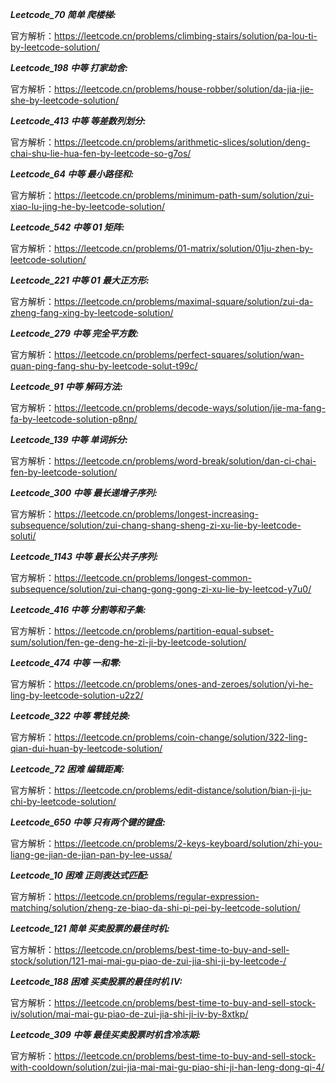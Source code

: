 **_Leetcode_70 简单 爬楼梯:_**

官方解析：https://leetcode.cn/problems/climbing-stairs/solution/pa-lou-ti-by-leetcode-solution/

**_Leetcode_198 中等 打家劫舍:_**

官方解析：https://leetcode.cn/problems/house-robber/solution/da-jia-jie-she-by-leetcode-solution/

**_Leetcode_413 中等 等差数列划分:_**

官方解析：https://leetcode.cn/problems/arithmetic-slices/solution/deng-chai-shu-lie-hua-fen-by-leetcode-so-g7os/

**_Leetcode_64 中等 最小路径和:_**

官方解析：https://leetcode.cn/problems/minimum-path-sum/solution/zui-xiao-lu-jing-he-by-leetcode-solution/

**_Leetcode_542 中等 01 矩阵:_**

官方解析：https://leetcode.cn/problems/01-matrix/solution/01ju-zhen-by-leetcode-solution/

**_Leetcode_221 中等 01 最大正方形:_**

官方解析：https://leetcode.cn/problems/maximal-square/solution/zui-da-zheng-fang-xing-by-leetcode-solution/

**_Leetcode_279 中等 完全平方数:_**

官方解析：https://leetcode.cn/problems/perfect-squares/solution/wan-quan-ping-fang-shu-by-leetcode-solut-t99c/

**_Leetcode_91 中等 解码方法:_**

官方解析：https://leetcode.cn/problems/decode-ways/solution/jie-ma-fang-fa-by-leetcode-solution-p8np/

**_Leetcode_139 中等 单词拆分:_**

官方解析：https://leetcode.cn/problems/word-break/solution/dan-ci-chai-fen-by-leetcode-solution/

**_Leetcode_300 中等 最长递增子序列:_**

官方解析：https://leetcode.cn/problems/longest-increasing-subsequence/solution/zui-chang-shang-sheng-zi-xu-lie-by-leetcode-soluti/

**_Leetcode_1143 中等 最长公共子序列:_**

官方解析：https://leetcode.cn/problems/longest-common-subsequence/solution/zui-chang-gong-gong-zi-xu-lie-by-leetcod-y7u0/

**_Leetcode_416 中等 分割等和子集:_**

官方解析：https://leetcode.cn/problems/partition-equal-subset-sum/solution/fen-ge-deng-he-zi-ji-by-leetcode-solution/

**_Leetcode_474 中等 一和零:_**

官方解析：https://leetcode.cn/problems/ones-and-zeroes/solution/yi-he-ling-by-leetcode-solution-u2z2/

**_Leetcode_322 中等 零钱兑换:_**

官方解析：https://leetcode.cn/problems/coin-change/solution/322-ling-qian-dui-huan-by-leetcode-solution/

**_Leetcode_72 困难 编辑距离:_**

官方解析：https://leetcode.cn/problems/edit-distance/solution/bian-ji-ju-chi-by-leetcode-solution/

**_Leetcode_650 中等 只有两个键的键盘:_**

官方解析：https://leetcode.cn/problems/2-keys-keyboard/solution/zhi-you-liang-ge-jian-de-jian-pan-by-lee-ussa/

**_Leetcode_10 困难 正则表达式匹配:_**

官方解析：https://leetcode.cn/problems/regular-expression-matching/solution/zheng-ze-biao-da-shi-pi-pei-by-leetcode-solution/

**_Leetcode_121 简单 买卖股票的最佳时机:_**

官方解析：https://leetcode.cn/problems/best-time-to-buy-and-sell-stock/solution/121-mai-mai-gu-piao-de-zui-jia-shi-ji-by-leetcode-/

**_Leetcode_188 困难 买卖股票的最佳时机 IV:_**

官方解析：https://leetcode.cn/problems/best-time-to-buy-and-sell-stock-iv/solution/mai-mai-gu-piao-de-zui-jia-shi-ji-iv-by-8xtkp/

**_Leetcode_309 中等 最佳买卖股票时机含冷冻期:_**

官方解析：https://leetcode.cn/problems/best-time-to-buy-and-sell-stock-with-cooldown/solution/zui-jia-mai-mai-gu-piao-shi-ji-han-leng-dong-qi-4/